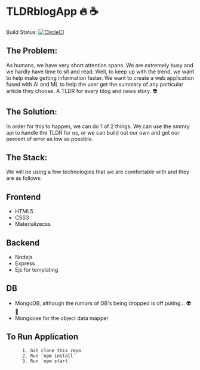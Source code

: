 # TLDRblogApp :fire: :coffee:

Build Status: [![CircleCI](https://circleci.com/gh/AcAntellAno/TLDRblogApp.svg?style=svg)](https://circleci.com/gh/AcAntellAno/TLDRblogApp)
<br>

## The Problem:

As humans, we have very short attention spans. We are extremely busy and we hardly have time to sit and read. Well, to keep up with the trend, we want to help make getting information faster. We want to create a web application fused with AI and ML to help the user get the summary of any particular article they choose. A TLDR for every blog and news story. :alien:

## The Solution:

In order for this to happen, we can do 1 of 2 things. We can use the smmry api to handle the TLDR for us, or we can build out our own and get our percent of error as low as possible.

## The Stack:

We will be using a few technologies that we are comfortable with and they are as follows:

## Frontend

- HTML5
- CSS3
- Materializecss

## Backend

- Nodejs
- Express
- Ejs for templating

## DB

- MongoDB, although the rumors of DB's being dropped is off puting... :alien: :anger:
- Mongoose for the object data mapper

## To Run Application

          1. Git clone this repo
          2. Run `npm install`
          3. Run `npm start`
